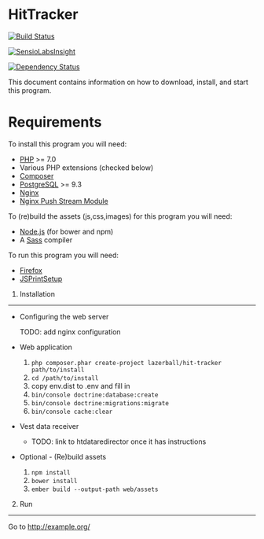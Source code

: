 HitTracker
========================

[![Build Status](https://travis-ci.org/lazerball/HitTracker.svg?branch=master)](https://travis-ci.org/lazerball/HitTracker)

[![SensioLabsInsight](https://insight.sensiolabs.com/projects/c98aecd9-b933-486b-b586-26387eca5474/mini.png)](https://insight.sensiolabs.com/projects/c98aecd9-b933-486b-b586-26387eca5474)

[![Dependency Status](https://www.versioneye.com/user/projects/543ce42464e43a3d9500003b/badge.svg?style=flat)](https://www.versioneye.com/user/projects/543ce42464e43a3d9500003b)


This document contains information on how to download, install, and start
this program.

Requirements
========================

To install this program you will need:

 * [PHP](http://php.net) >= 7.0
 * Various PHP extensions (checked below)
 * [Composer](http://getcomposer.org)
 * [PostgreSQL](http://postgresql.org) >= 9.3
 * [Nginx](http://nginx.org)
 * [Nginx Push Stream Module](https://github.com/wandenberg/nginx-push-stream-module)

To (re)build the assets (js,css,images) for this program you will need:

 * [Node.js](http://nodejs.org) (for bower and npm)
 * A [Sass](http://sass-lang.com) compiler

To run this program you will need:

 * [Firefox](http://www.getfirefox.org)
 * [JSPrintSetup](http://jsprintsetup.mozdev.org)


1) Installation
----------------------------------

 * Configuring the web server

   TODO: add nginx configuration

 * Web application

    1) `php composer.phar create-project lazerball/hit-tracker path/to/install`
    2) `cd /path/to/install`
    4) copy env.dist to .env and fill in
    5) `bin/console doctrine:database:create`
    6) `bin/console doctrine:migrations:migrate`
    7) `bin/console cache:clear`

 * Vest data receiver
   * TODO: link to htdataredirector once it has instructions

 * Optional - (Re)build assets

    1) `npm install`
    2) `bower install`
    3) `ember build --output-path web/assets`

2) Run
--------------------------------
  Go to http://example.org/
